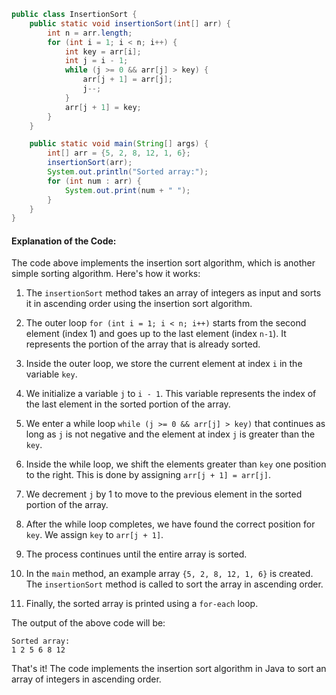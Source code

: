 
```java
public class InsertionSort {
    public static void insertionSort(int[] arr) {
        int n = arr.length;
        for (int i = 1; i < n; i++) {
            int key = arr[i];
            int j = i - 1;
            while (j >= 0 && arr[j] > key) {
                arr[j + 1] = arr[j];
                j--;
            }
            arr[j + 1] = key;
        }
    }

    public static void main(String[] args) {
        int[] arr = {5, 2, 8, 12, 1, 6};
        insertionSort(arr);
        System.out.println("Sorted array:");
        for (int num : arr) {
            System.out.print(num + " ");
        }
    }
}
```

#### Explanation of the Code:

The code above implements the insertion sort algorithm, which is another simple sorting algorithm. Here's how it works:

1. The `insertionSort` method takes an array of integers as input and sorts it in ascending order using the insertion sort algorithm.

2. The outer loop `for (int i = 1; i < n; i++)` starts from the second element (index 1) and goes up to the last element (index `n-1`). It represents the portion of the array that is already sorted.

3. Inside the outer loop, we store the current element at index `i` in the variable `key`.

4. We initialize a variable `j` to `i - 1`. This variable represents the index of the last element in the sorted portion of the array.

5. We enter a while loop `while (j >= 0 && arr[j] > key)` that continues as long as `j` is not negative and the element at index `j` is greater than the `key`.

6. Inside the while loop, we shift the elements greater than `key` one position to the right. This is done by assigning `arr[j + 1] = arr[j]`.

7. We decrement `j` by 1 to move to the previous element in the sorted portion of the array.

8. After the while loop completes, we have found the correct position for `key`. We assign `key` to `arr[j + 1]`.

9. The process continues until the entire array is sorted.

10. In the `main` method, an example array `{5, 2, 8, 12, 1, 6}` is created. The `insertionSort` method is called to sort the array in ascending order.

11. Finally, the sorted array is printed using a `for-each` loop.

The output of the above code will be:
```
Sorted array:
1 2 5 6 8 12
```

That's it! The code implements the insertion sort algorithm in Java to sort an array of integers in ascending order.
